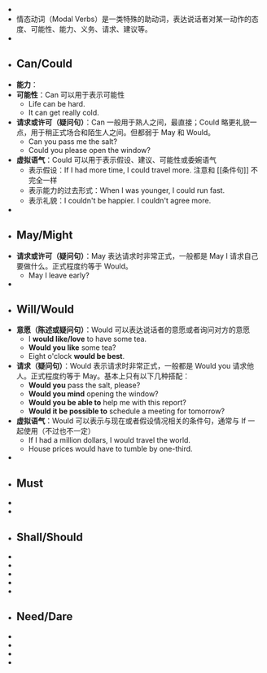 -
- 情态动词（Modal Verbs）是一类特殊的助动词，表达说话者对某一动作的态度、可能性、能力、义务、请求、建议等。
-
- ## Can/Could
- **能力**：
- **可能性**：Can 可以用于表示可能性
	- Life can be hard.
	- It can get really cold.
- **请求或许可（疑问句）**：Can 一般用于熟人之间，最直接；Could 略更礼貌一点，用于稍正式场合和陌生人之间。但都弱于 May 和 Would。
	- Can you pass me the salt?
	- Could you please open the window?
- **虚拟语气**：Could 可以用于表示假设、建议、可能性或委婉语气
	- 表示假设：If I had more time, I could travel more. 注意和 [[条件句]] 不完全一样
	- 表示能力的过去形式：When I was younger, I could run fast.
	- 表示礼貌：I couldn't be happier. I couldn't agree more.
-
- ## May/Might
- **请求或许可（疑问句）**：May 表达请求时非常正式，一般都是 May I 请求自己要做什么。正式程度约等于 Would。
	- May I leave early?
-
- ## Will/Would
- **意愿（陈述或疑问句）**：Would 可以表达说话者的意愿或者询问对方的意愿
	- I **would like/love** to have some tea.
	- **Would you like** some tea?
	- Eight o'clock **would be best**.
- **请求（疑问句）**：Would 表示请求时非常正式，一般都是 Would you 请求他人。正式程度约等于 May。基本上只有以下几种搭配：
	- **Would you** pass the salt, please?
	- **Would you mind** opening the window?
	- **Would you be able to** help me with this report?
	- **Would it be possible to** schedule a meeting for tomorrow?
- **虚拟语气**：Would 可以表示与现在或者假设情况相关的条件句，通常与 If 一起使用（不过也不一定）
	- If I had a million dollars, I would travel the world.
	- House prices would have to tumble by one-third.
-
- ## Must
-
-
- ## Shall/Should
-
-
-
-
-
- ## Need/Dare
-
-
-
-